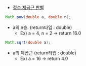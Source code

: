 - [정수 제곱근 판별](https://school.programmers.co.kr/learn/courses/30/lessons/12934)

```java
Math.pow(double a, double n);
```
- a의 n승. (return타입 : double)
  - Ex) a = 4, n = 2 -> return 16.0 

```java
Math.sqrt(double a);
```
- a의 제곱근 (return타입 : double)
  - Ex) a = 16 -> return 4.0 